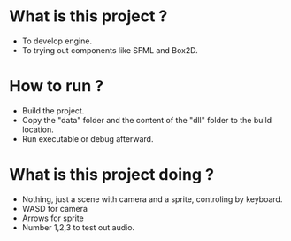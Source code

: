 # What is this project ?
- To develop engine.
- To trying out components like SFML and Box2D.

# How to run ?
- Build the project.
- Copy the "data" folder and the content of the "dll" folder to the build location.
- Run executable or debug afterward.

# What is this project doing ?
- Nothing, just a scene with camera and a sprite, controling by keyboard.
- WASD for camera
- Arrows for sprite
- Number 1,2,3 to test out audio.